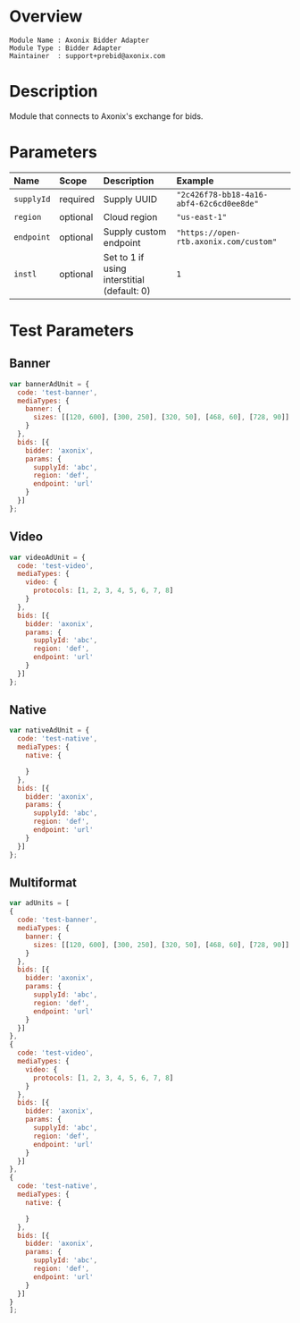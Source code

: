 # Overview

```
Module Name : Axonix Bidder Adapter
Module Type : Bidder Adapter
Maintainer  : support+prebid@axonix.com
```

# Description

Module that connects to Axonix's exchange for bids.

# Parameters

| Name          | Scope    | Description                                     | Example                                |
| :------------ | :------- | :---------------------------------------------- | :------------------------------------- |
| `supplyId`    | required | Supply UUID                                     | `"2c426f78-bb18-4a16-abf4-62c6cd0ee8de"` |
| `region`      | optional | Cloud region                                    | `"us-east-1"`                            |
| `endpoint`    | optional | Supply custom endpoint                          | `"https://open-rtb.axonix.com/custom"`   |
| `instl`       | optional | Set to 1 if using interstitial (default: 0)     | `1`   |

# Test Parameters

## Banner

```javascript
var bannerAdUnit = {
  code: 'test-banner',
  mediaTypes: {
    banner: {
      sizes: [[120, 600], [300, 250], [320, 50], [468, 60], [728, 90]]
    }
  },
  bids: [{
    bidder: 'axonix',
    params: {
      supplyId: 'abc',
      region: 'def',
      endpoint: 'url'
    }
  }]
};
```

## Video

```javascript
var videoAdUnit = {
  code: 'test-video',
  mediaTypes: {
    video: {
      protocols: [1, 2, 3, 4, 5, 6, 7, 8]
    }
  },
  bids: [{
    bidder: 'axonix',
    params: {
      supplyId: 'abc',
      region: 'def',
      endpoint: 'url'
    }
  }]
};
```

## Native

```javascript
var nativeAdUnit = {
  code: 'test-native',
  mediaTypes: {
    native: {

    }
  },
  bids: [{
    bidder: 'axonix',
    params: {
      supplyId: 'abc',
      region: 'def',
      endpoint: 'url'
    }
  }]
};
```

## Multiformat

```javascript
var adUnits = [
{
  code: 'test-banner',
  mediaTypes: {
    banner: {
      sizes: [[120, 600], [300, 250], [320, 50], [468, 60], [728, 90]]
    }
  },
  bids: [{
    bidder: 'axonix',
    params: {
      supplyId: 'abc',
      region: 'def',
      endpoint: 'url'
    }
  }]
},
{
  code: 'test-video',
  mediaTypes: {
    video: {
      protocols: [1, 2, 3, 4, 5, 6, 7, 8]
    }
  },
  bids: [{
    bidder: 'axonix',
    params: {
      supplyId: 'abc',
      region: 'def',
      endpoint: 'url'
    }
  }]
},
{
  code: 'test-native',
  mediaTypes: {
    native: {

    }
  },
  bids: [{
    bidder: 'axonix',
    params: {
      supplyId: 'abc',
      region: 'def',
      endpoint: 'url'
    }
  }]
}
];
```

